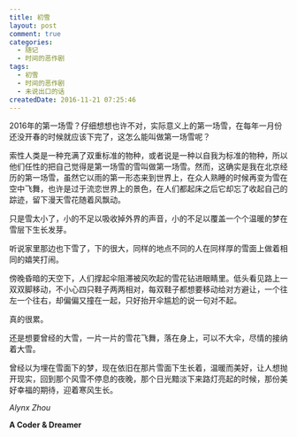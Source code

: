 ```yaml
---
title: 初雪
layout: post
comment: true
categories:
  - 随记
  - 时间的恶作剧
tags:
  - 初雪
  - 时间的恶作剧
  - 未说出口的话
createdDate: 2016-11-21 07:25:46
---
```

2016年的第一场雪？仔细想想也许不对，实际意义上的第一场雪，在每年一月份还没开春的时候就应该下完了，这怎么能叫做第一场雪呢？

<!--more-->

索性人类是一种充满了双重标准的物种，或者说是一种以自我为标准的物种，所以他们任性的把自己觉得是第一场雪的雪叫做第一场雪。然而，这确实是我在北京经历的第一场雪，虽然它以雨的第一形态来到世界上，在众人熟睡的时候再变为雪在空中飞舞，也许是过于流恋世界上的景色，在人们都起床之后它却忘了收起自己的踪迹，留下漫天雪花随着风飘动。

只是雪太小了，小的不足以吸收掉外界的声音，小的不足以覆盖一个个温暖的梦在雪层下生长发芽。

听说家里那边也下雪了，下的很大，同样的地点不同的人在同样厚的雪面上做着相同的嬉笑打闹。

傍晚昏暗的天空下，人们撑起伞阻滞被风吹起的雪花钻进眼睛里。低头看见路上一双双脚移动，不小心四只鞋子两两相对，每双鞋子都想要移动给对方避让，一个往左一个往右，却偏偏又撞在一起，只好抬开伞尴尬的说一句对不起。

真的很累。

还是想要曾经的大雪，一片一片的雪花飞舞，落在身上，可以不大伞，尽情的接纳着大雪。

曾经以为埋在雪面下的梦，现在依旧在那片雪面下生长着，温暖而美好，让人想抛开现实，回到那个风雪不停息的夜晚，那个日光黯淡下来路灯亮起的时候，那份美好幸福的期待，迎着寒风生长。

*Alynx Zhou*

**A Coder & Dreamer**
